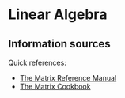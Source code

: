 # Linear Algebra
## Information sources
Quick references:
- [The Matrix Reference Manual](http://www.ee.ic.ac.uk/hp/staff/dmb/matrix/intro.html)
- [The Matrix Cookbook](https://www.math.uwaterloo.ca/~hwolkowi/matrixcookbook.pdf)